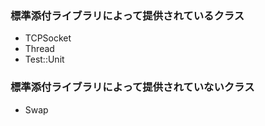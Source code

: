 ### 標準添付ライブラリによって提供されているクラス

- TCPSocket
- Thread
- Test::Unit

### 標準添付ライブラリによって提供されていないクラス

- Swap
